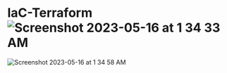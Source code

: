 # IaC-Terraform ![Screenshot 2023-05-16 at 1 34 33 AM](https://github.com/MayureshwarDawkore/IaC-Terraform/assets/121652378/36bb1aaf-8455-4d5c-a2f8-4e631da444f3)
![Screenshot 2023-05-16 at 1 34 58 AM](https://github.com/MayureshwarDawkore/IaC-Terraform/assets/121652378/e0dbc46c-4f3f-4aa7-a85e-6249d9e1258e)
